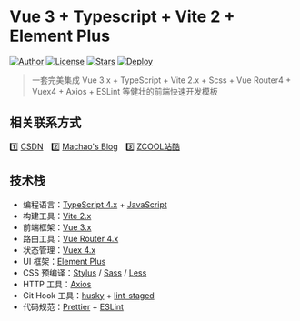 # Vue 3 + Typescript + Vite 2 + Element Plus

[![Author](https://img.shields.io/badge/author-XPoet-orange.svg)](https://github.com/machao07)
[![License](https://img.shields.io/github/license/XPoet/vite-vue3-starter.svg)](https://github.com/machao07/vue3-admin/blob/master/LICENSE)
[![Stars](https://img.shields.io/github/stars/XPoet/vite-vue3-starter)](https://github.com/machao07/vue3-admin)
[![Deploy](https://github.com/XPoet/vite-vue3-starter/workflows/deploy/badge.svg)](https://github.com/machao07/vue3-admin/blob/main/.github/workflows/main.yml)
<!-- [![JavaScript Style Guide](https://img.shields.io/badge/code_style-Airbnb-hotpink.svg)]() -->

> 一套完美集成 Vue 3.x  + TypeScript + Vite 2.x + Scss + Vue Router4 + Vuex4 + Axios + ESLint 等健壮的前端快速开发模板

## 相关联系方式

1️⃣&nbsp;[CSDN](https://blog.csdn.net/weixin_43924228)&emsp;2️⃣&nbsp;[Machao's Blog](https://machao07.github.io/)&emsp;3️⃣&nbsp;[ZCOOL站酷](https://machao07.zcool.com.cn/)

## 技术栈

- 编程语言：[TypeScript 4.x](https://www.typescriptlang.org/zh/) + [JavaScript](https://www.javascript.com/)
- 构建工具：[Vite 2.x](https://cn.vitejs.dev/)
- 前端框架：[Vue 3.x](https://v3.cn.vuejs.org/)
- 路由工具：[Vue Router 4.x](https://next.router.vuejs.org/zh/index.html)
- 状态管理：[Vuex 4.x](https://next.vuex.vuejs.org/)
- UI 框架：[Element Plus](https://element-plus.org/#/zh-CN)
- CSS 预编译：[Stylus](https://stylus-lang.com/) / [Sass](https://sass.bootcss.com/documentation) / [Less](http://lesscss.cn/)
- HTTP 工具：[Axios](https://axios-http.com/)
- Git Hook 工具：[husky](https://typicode.github.io/husky/#/) + [lint-staged](https://github.com/okonet/lint-staged)
- 代码规范：[Prettier](https://prettier.io/) + [ESLint](https://eslint.org/)
